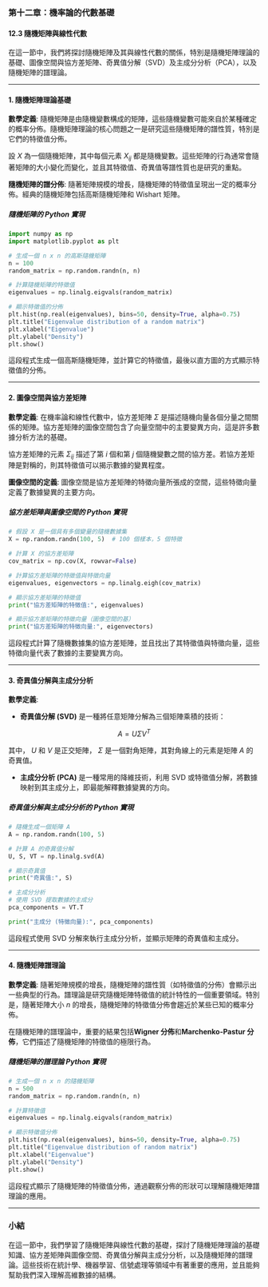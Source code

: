 ### 第十二章：機率論的代數基礎

#### 12.3 隨機矩陣與線性代數

在這一節中，我們將探討隨機矩陣及其與線性代數的關係，特別是隨機矩陣理論的基礎、圖像空間與協方差矩陣、奇異值分解（SVD）及主成分分析（PCA），以及隨機矩陣的譜理論。

---

#### 1. 隨機矩陣理論基礎

**數學定義**:
隨機矩陣是由隨機變數構成的矩陣，這些隨機變數可能來自於某種確定的概率分佈。隨機矩陣理論的核心問題之一是研究這些隨機矩陣的譜性質，特別是它們的特徵值分佈。

設  $`X`$  為一個隨機矩陣，其中每個元素  $`X_{ij}`$  都是隨機變數。這些矩陣的行為通常會隨著矩陣的大小變化而變化，並且其特徵值、奇異值等譜性質也是研究的重點。

**隨機矩陣的譜分佈**:
隨著矩陣規模的增長，隨機矩陣的特徵值呈現出一定的概率分佈。經典的隨機矩陣包括高斯隨機矩陣和 Wishart 矩陣。

##### 隨機矩陣的 Python 實現

```python
import numpy as np
import matplotlib.pyplot as plt

# 生成一個 n x n 的高斯隨機矩陣
n = 100
random_matrix = np.random.randn(n, n)

# 計算隨機矩陣的特徵值
eigenvalues = np.linalg.eigvals(random_matrix)

# 顯示特徵值的分佈
plt.hist(np.real(eigenvalues), bins=50, density=True, alpha=0.75)
plt.title("Eigenvalue distribution of a random matrix")
plt.xlabel("Eigenvalue")
plt.ylabel("Density")
plt.show()
```

這段程式生成一個高斯隨機矩陣，並計算它的特徵值，最後以直方圖的方式顯示特徵值的分佈。

---

#### 2. 圖像空間與協方差矩陣

**數學定義**:
在機率論和線性代數中，協方差矩陣  $`\Sigma`$  是描述隨機向量各個分量之間關係的矩陣。協方差矩陣的圖像空間包含了向量空間中的主要變異方向，這是許多數據分析方法的基礎。

協方差矩陣的元素  $`\Sigma_{ij}`$  描述了第  $`i`$  個和第  $`j`$  個隨機變數之間的協方差。若協方差矩陣是對稱的，則其特徵值可以揭示數據的變異程度。

**圖像空間的定義**:
圖像空間是協方差矩陣的特徵向量所張成的空間，這些特徵向量定義了數據變異的主要方向。

##### 協方差矩陣與圖像空間的 Python 實現

```python
# 假設 X 是一個具有多個變量的隨機數據集
X = np.random.randn(100, 5)  # 100 個樣本，5 個特徵

# 計算 X 的協方差矩陣
cov_matrix = np.cov(X, rowvar=False)

# 計算協方差矩陣的特徵值與特徵向量
eigenvalues, eigenvectors = np.linalg.eigh(cov_matrix)

# 顯示協方差矩陣的特徵值
print("協方差矩陣的特徵值:", eigenvalues)

# 顯示協方差矩陣的特徵向量（圖像空間的基）
print("協方差矩陣的特徵向量:", eigenvectors)
```

這段程式計算了隨機數據集的協方差矩陣，並且找出了其特徵值與特徵向量，這些特徵向量代表了數據的主要變異方向。

---

#### 3. 奇異值分解與主成分分析

**數學定義**:
- **奇異值分解 (SVD)** 是一種將任意矩陣分解為三個矩陣乘積的技術：

  
```math
A = U \Sigma V^T
```

  其中， $`U`$  和  $`V`$  是正交矩陣， $`\Sigma`$  是一個對角矩陣，其對角線上的元素是矩陣  $`A`$  的奇異值。

- **主成分分析 (PCA)** 是一種常用的降維技術，利用 SVD 或特徵值分解，將數據映射到其主成分上，即最能解釋數據變異的方向。

##### 奇異值分解與主成分分析的 Python 實現

```python
# 隨機生成一個矩陣 A
A = np.random.randn(100, 5)

# 計算 A 的奇異值分解
U, S, VT = np.linalg.svd(A)

# 顯示奇異值
print("奇異值:", S)

# 主成分分析
# 使用 SVD 提取數據的主成分
pca_components = VT.T

print("主成分 (特徵向量):", pca_components)
```

這段程式使用 SVD 分解來執行主成分分析，並顯示矩陣的奇異值和主成分。

---

#### 4. 隨機矩陣譜理論

**數學定義**:
隨著矩陣規模的增長，隨機矩陣的譜性質（如特徵值的分佈）會顯示出一些典型的行為。譜理論是研究隨機矩陣特徵值的統計特性的一個重要領域。特別是，隨著矩陣大小  $`n`$  的增長，隨機矩陣的特徵值分佈會趨近於某些已知的概率分佈。

在隨機矩陣的譜理論中，重要的結果包括**Wigner 分佈**和**Marchenko-Pastur 分佈**，它們描述了隨機矩陣的特徵值的極限行為。

##### 隨機矩陣的譜理論 Python 實現

```python
# 生成一個 n x n 的隨機矩陣
n = 500
random_matrix = np.random.randn(n, n)

# 計算特徵值
eigenvalues = np.linalg.eigvals(random_matrix)

# 顯示特徵值分佈
plt.hist(np.real(eigenvalues), bins=50, density=True, alpha=0.75)
plt.title("Eigenvalue distribution of random matrix")
plt.xlabel("Eigenvalue")
plt.ylabel("Density")
plt.show()
```

這段程式顯示了隨機矩陣的特徵值分佈，通過觀察分佈的形狀可以理解隨機矩陣譜理論的應用。

---

### 小結

在這一節中，我們學習了隨機矩陣與線性代數的基礎，探討了隨機矩陣理論的基礎知識、協方差矩陣與圖像空間、奇異值分解與主成分分析，以及隨機矩陣的譜理論。這些技術在統計學、機器學習、信號處理等領域中有著重要的應用，並且能夠幫助我們深入理解高維數據的結構。